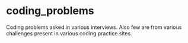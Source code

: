 # coding_problems
Coding problems asked in various interviews. Also few are from various challenges present in various coding practice sites.
